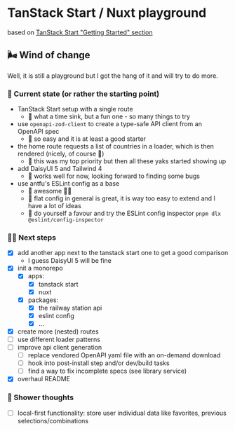 # TanStack Start / Nuxt playground

based on [TanStack Start "Getting Started" section](https://tanstack.com/router/latest/docs/framework/react/start/getting-started)

## 🌬️ Wind of change

Well, it is still a playground but I got the hang of it and will try to do more.

### 🥚 Current state (or rather the starting point)

- TanStack Start setup with a single route
  - 💬 what a time sink, but a fun one - so many things to try
- use `openapi-zod-client` to create a type-safe API client from an OpenAPI spec
  - 💬 so easy and it is at least a good starter
- the home route requests a list of countries in a loader, which is then rendered (nicely, of course 💅)
  - 💬 this was my top priority but then all these yaks started showing up
- add DaisyUI 5 and Tailwind 4
  - 💬 works well for now, looking forward to finding some bugs
- use antfu's ESLint config as a base
  - 💬 awesome 🫳🎤
  - 💬 flat config in general is great, it is way too easy to extend and I have a lot of ideas
  - 💬 do yourself a favour and try the ESLint config inspector `pnpm dlx @eslint/config-inspector`

### 🚶‍➡️ Next steps

- [x] add another app next to the tanstack start one to get a good comparison
  - I guess DaisyUI 5 will be fine
- [x] init a monorepo
  - [x] apps:
    - [x] tanstack start
    - [x] nuxt
  - [x] packages:
    - [x] the railway station api
    - [x] eslint config
    - [x] &hellip;
- [x] create more (nested) routes
- [ ] use different loader patterns
- [ ] improve api client generation
  - [ ] replace vendored OpenAPI yaml file with an on-demand download
  - [ ] hook into post-install step and/or dev/build tasks
  - [ ] find a way to fix incomplete specs (see library service)
- [x] overhaul README

### 🚿 Shower thoughts

- [ ] local-first functionality: store user individual data like favorites, previous selections/combinations
